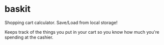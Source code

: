 # baskit

Shopping cart calculator.
Save/Load from local storage!

Keeps track of the things you put in your cart
so you know how much you're spending at the cashier.
